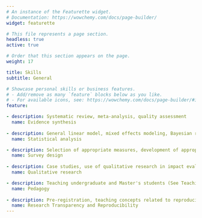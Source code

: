 ```yaml
---
# An instance of the Featurette widget.
# Documentation: https://wowchemy.com/docs/page-builder/
widget: featurette

# This file represents a page section.
headless: true
active: true

# Order that this section appears on the page.
weight: 17

title: Skills
subtitle: General

# Showcase personal skills or business features.
# - Add/remove as many `feature` blocks below as you like.
# - For available icons, see: https://wowchemy.com/docs/page-builder/#icons
feature:

- description: Systematic review, meta-analysis, quality assessment
  name: Evidence synthesis 
  
- description: General linear model, mixed effects modeling, Bayesian regression, latent variable modeling, factor analysis, treatment effect estimation
  name: Statistical analysis

- description: Selection of appropriate measures, development of appropriate measures, split half design, psychometric assessment
  name: Survey design
 
- description: Case studies, use of qualitative research in impact evaluation, thematic coding, in-depth interviews
  name: Qualitative research

- description: Teaching undergraduate and Master's students (See Teaching Section) and curriculum development
  name: Pedagogy
  
- description: Pre-registration, teaching concepts related to reproducibility and replication, Protocol paper and pre-analysis plan authorship, tranparent coding practices
  name: Research Transparency and Reproducibility  
---
```


